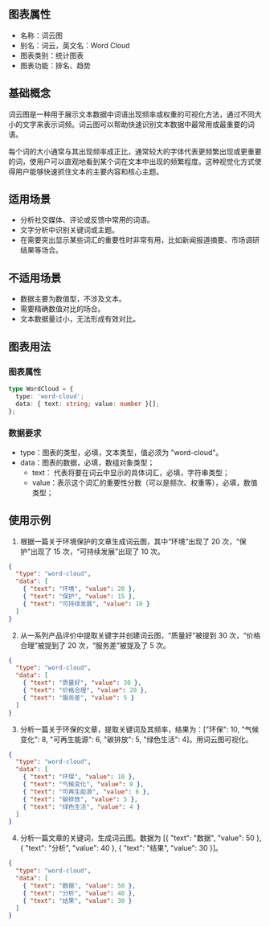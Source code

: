## 图表属性

- 名称：词云图
- 别名：词云，英文名：Word Cloud
- 图表类别：统计图表
- 图表功能：排名、趋势

## 基础概念

词云图是一种用于展示文本数据中词语出现频率或权重的可视化方法，通过不同大小的文字来表示词频。词云图可以帮助快速识别文本数据中最常用或最重要的词语。

每个词的大小通常与其出现频率成正比，通常较大的字体代表更频繁出现或更重要的词，使用户可以直观地看到某个词在文本中出现的频繁程度。这种视觉化方式使得用户能够快速抓住文本的主要内容和核心主题。

## 适用场景

- 分析社交媒体、评论或反馈中常用的词语。
- 文字分析中识别关键词或主题。
- 在需要突出显示某些词汇的重要性时非常有用，比如新闻报道摘要、市场调研结果等场合。

## 不适用场景

- 数据主要为数值型，不涉及文本。
- 需要精确数值对比的场合。
- 文本数据量过小，无法形成有效对比。

## 图表用法

### 图表属性

```typescript
type WordCloud = {
  type: 'word-cloud';
  data: { text: string; value: number }[];
};
```

### 数据要求

- type：图表的类型，必填，文本类型，值必须为 "word-cloud"。
- data：图表的数据，必填，数组对象类型；
  - text： 代表将要在词云中显示的具体词汇，必填，字符串类型；
  - value：表示这个词汇的重要性分数（可以是频次、权重等），必填，数值类型；

## 使用示例

1. 根据一篇关于环境保护的文章生成词云图，其中“环境”出现了 20 次，“保护”出现了 15 次，“可持续发展”出现了 10 次。

```json
{
  "type": "word-cloud",
  "data": [
    { "text": "环境", "value": 20 },
    { "text": "保护", "value": 15 },
    { "text": "可持续发展", "value": 10 }
  ]
}
```

2. 从一系列产品评价中提取关键字并创建词云图，“质量好”被提到 30 次，“价格合理”被提到了 20 次，“服务差”被提及了 5 次。

```json
{
  "type": "word-cloud",
  "data": [
    { "text": "质量好", "value": 30 },
    { "text": "价格合理", "value": 20 },
    { "text": "服务差", "value": 5 }
  ]
}
```

3. 分析一篇关于环保的文章，提取关键词及其频率，结果为：["环保": 10, "气候变化": 8, "可再生能源": 6, "碳排放": 5, "绿色生活": 4]。用词云图可视化。

```json
{
  "type": "word-cloud",
  "data": [
    { "text": "环保", "value": 10 },
    { "text": "气候变化", "value": 8 },
    { "text": "可再生能源", "value": 6 },
    { "text": "碳排放", "value": 5 },
    { "text": "绿色生活", "value": 4 }
  ]
}
```

4. 分析一篇文章的关键词，生成词云图。数据为 [{ "text": "数据", "value": 50 }, { "text": "分析", "value": 40 }, { "text": "结果", "value": 30 }]。

```json
{
  "type": "word-cloud",
  "data": [
    { "text": "数据", "value": 50 },
    { "text": "分析", "value": 40 },
    { "text": "结果", "value": 30 }
  ]
}
```

